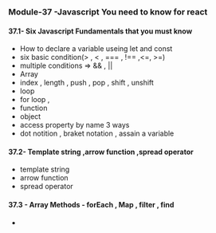 ### Module-37 -Javascript You need to know for react

#### 37.1- Six Javascript Fundamentals that you must know
- How to declare a variable useing let and const
- six basic condition(> , < , === , !== ,<=, >=)
 - multiple conditions => && , ||
- Array
 - index , length , push , pop , shift , unshift 
- loop
 - for loop , 
- function
- object
 - access property by name 3 ways
  - dot notition , braket notation , assain a variable

  #### 37.2- Template string ,arrow function ,spread operator
  - template string
  - arrow function 
  - spread operator

  #### 37.3 - Array Methods - forEach , Map , filter , find
  - 